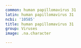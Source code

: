 ```yaml
---
common: human papillomavirus 31
latin: human papillomavirus 31
ncbi: '10585'
title: human papillomavirus 31
group: Viruses
image: .na.character

---
```

